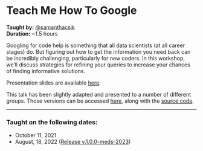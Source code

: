 # Teach Me How To Google 
**Taught by:** [@samanthacsik](https://github.com/samanthacsik)   
**Duration:** ~1.5 hours

Googling for code help is something that all data scientists (at all career stages) do. But figuring out how to get the information you need back can be incredibly challenging, particularly for new coders. In this workshop, we’ll discuss strategies for refining your queries to increase your chances of finding informative solutions.

Presentation slides are available [here](https://ucsb-meds.github.io/teach-me-how-to-google/#1).

This talk has been slightly adapted and presented to a number of different groups. Those versions can be accessed [here](https://samanthacsik.github.io/teach-me-how-to-google/), along with the [source code](https://github.com/samanthacsik/teach-me-how-to-google).

---

### Taught on the following dates:
-  October 11, 2021 
-  August, 18, 2022 ([Release v.1.0.0-meds-2023](https://github.com/UCSB-MEDS/teach-me-how-to-google/releases/tag/v.1.0.0-meds-2023))
